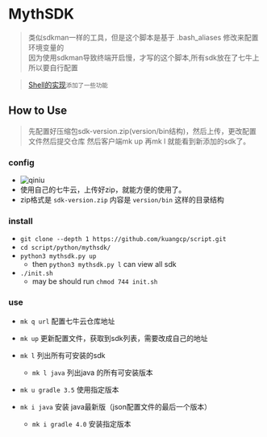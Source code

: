 # MythSDK
> 类似sdkman一样的工具，但是这个脚本是基于 .bash_aliases 修改来配置环境变量的<br/>
> 因为使用sdkman导致终端开启慢，才写的这个脚本,所有sdk放在了七牛上 所以要自行配置<br/>

> [Shell的实现](/shell/sdk/README.md)`添加了一些功能`

## How to Use
> 先配置好压缩包sdk-version.zip(version/bin结构)，然后上传，更改配置文件然后提交仓库
> 然后客户端mk up 再mk l 就能看到新添加的sdk了。

### config
- ![qiniu](https://raw.githubusercontent.com/Kuangcp/ImageRepos/masters/Image/mythsdk/qiniu.gng)
- 使用自己的七牛云，上传好zip，就能方便的使用了。 
- zip格式是 `sdk-version.zip` 内容是 `version/bin` 这样的目录结构

### install 
- `git clone --depth 1 https://github.com/kuangcp/script.git`
- `cd script/python/mythsdk/`
- `python3 mythsdk.py up` 
    - then `python3 mythsdk.py l` can view all sdk
- `./init.sh` 
    - may be should run `chmod 744 init.sh`

### use

- `mk q url` 配置七牛云仓库地址

- `mk up` 更新配置文件，获取到sdk列表，需要改成自己的地址
- `mk l` 列出所有可安装的sdk
    - `mk l java` 列出java 的所有可安装版本
- `mk u gradle 3.5` 使用指定版本
- `mk i java` 安装 java最新版（json配置文件的最后一个版本）
    - `mk i gradle 4.0` 安装指定版本
